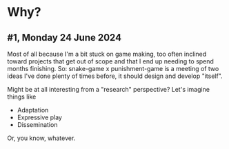 # Why?

## #1, Monday 24 June 2024

Most of all because I'm a bit stuck on game making, too often inclined toward projects that get out of scope and that I end up needing to spend months finishing. So: snake-game x punishment-game is a meeting of two ideas I've done plenty of times before, it should design and develop "itself".

Might be at all interesting from a "research" perspective? Let's imagine things like

- Adaptation
- Expressive play
- Dissemination

Or, you know, whatever.